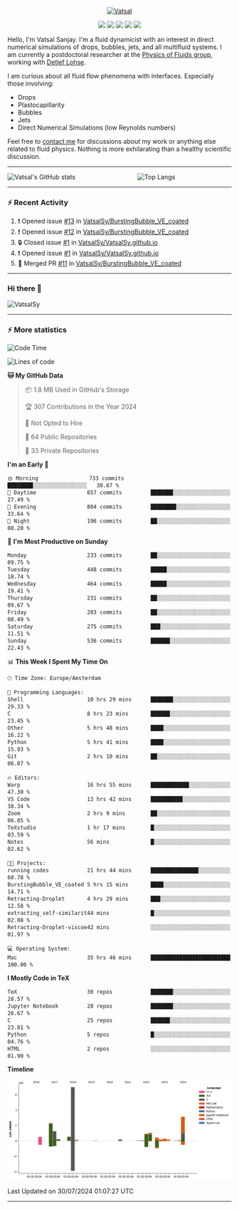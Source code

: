 <center>

[<img alt="Vatsal" width="200px" src="https://www.dropbox.com/s/dxyybgtblo8er6h/Logo_Vatsal_Vector.png?raw=1">](https://www.vatsalsanjay.com)

[<img src="https://img.shields.io/badge/googlescholar-4285F4?&style=for-the-badge&logo=googlescholar&logoColor=white">](https://scholar.google.com/citations?hl=en&user=67aQviYAAAAJ)
[<img src="https://img.shields.io/static/v1.svg?&style=for-the-badge&logo=ResearchGate&label=&message=ResearchGate&logoColor=white&color=green">](https://www.researchgate.net/profile/Vatsal-Sanjay-2)
[<img src="https://img.shields.io/badge/twitter-1DA1F2?&style=for-the-badge&logo=twitter&logoColor=white">](https://twitter.com/VatsalSanjay)
[<img src="https://img.shields.io/badge/linkedin-0A66C2?&style=for-the-badge&logo=linkedin">](https://www.linkedin.com/in/vatsalsanjay/)
[<img src="https://img.shields.io/badge/orcid-A6CE39?&style=for-the-badge&logo=orcid&logoColor=white">](https://orcid.org/0000-0002-4293-6099)

</center>

Hello, I'm Vatsal Sanjay. I'm a fluid dynamicist with an interest in direct numerical simulations of drops, bubbles, jets, and all multifluid systems. I am currently a postdoctoral researcher at the [Physics of Fluids group](https://pof.tnw.utwente.nl), working with [Detlef Lohse](https://en.wikipedia.org/wiki/Detlef_Lohse). 

I am curious about all fluid flow phenomena with interfaces. Especially those involving:

- Drops
- Plastocapillarity
- Bubbles
- Jets
- Direct Numerical Simulations (low Reynolds numbers)

Feel free to [contact me](mailto:contact@vatsalsanjay.com) for discussions about my work or anything else related to fluid physics. Nothing is more exhilarating than a healthy scientific discussion.

<!-- ![Vatsal's GitHub stats](https://github-readme-stats-xi-wine-74.vercel.app/api?username=VatsalSy&show_icons=true&theme=vision-friendly-dark)

![Top Langs](https://github-readme-stats-xi-wine-74.vercel.app/api/top-langs/?username=VatsalSy&layout=compact&theme=vision-friendly-dark) -->

---
<div style="display: flex; justify-content: space-between;">
    <img src="https://github-readme-stats-xi-wine-74.vercel.app/api?username=VatsalSy&show_icons=true&theme=vision-friendly-dark" alt="Vatsal's GitHub stats" style="width: 55%;">
    <img src="https://github-readme-stats-xi-wine-74.vercel.app/api/top-langs/?username=VatsalSy&layout=compact&theme=vision-friendly-dark" alt="Top Langs" style="width: 42%;">
</div>

---

### :zap: Recent Activity

<!--START_SECTION:activity-->
1. ❗ Opened issue [#13](https://github.com/VatsalSy/BurstingBubble_VE_coated/issues/13) in [VatsalSy/BurstingBubble_VE_coated](https://github.com/VatsalSy/BurstingBubble_VE_coated)
2. ❗ Opened issue [#12](https://github.com/VatsalSy/BurstingBubble_VE_coated/issues/12) in [VatsalSy/BurstingBubble_VE_coated](https://github.com/VatsalSy/BurstingBubble_VE_coated)
3. 🔒 Closed issue [#1](https://github.com/VatsalSy/VatsalSy.github.io/issues/1) in [VatsalSy/VatsalSy.github.io](https://github.com/VatsalSy/VatsalSy.github.io)
4. ❗ Opened issue [#1](https://github.com/VatsalSy/VatsalSy.github.io/issues/1) in [VatsalSy/VatsalSy.github.io](https://github.com/VatsalSy/VatsalSy.github.io)
5. 🎉 Merged PR [#11](https://github.com/VatsalSy/BurstingBubble_VE_coated/pull/11) in [VatsalSy/BurstingBubble_VE_coated](https://github.com/VatsalSy/BurstingBubble_VE_coated)
<!--END_SECTION:activity-->
---

### Hi there 👋
<p align="left"> <img src="https://komarev.com/ghpvc/?username=VatsalSy&label=Profile%20views&color=orange&style=for-the-badge" alt="VatsalSy" /> </p>

---
### :zap: More statistics

<!--START_SECTION:waka-->
![Code Time](http://img.shields.io/badge/Code%20Time-37%20hrs%2021%20mins-blue)

![Lines of code](https://img.shields.io/badge/From%20Hello%20World%20I%27ve%20Written-18.4%20million%20lines%20of%20code-blue)

**🐱 My GitHub Data** 

> 📦 1.8 MB Used in GitHub's Storage 
 > 
> 🏆 307 Contributions in the Year 2024
 > 
> 🚫 Not Opted to Hire
 > 
> 📜 64 Public Repositories 
 > 
> 🔑 33 Private Repositories 
 > 
**I'm an Early 🐤** 

```text
🌞 Morning                733 commits         ████████░░░░░░░░░░░░░░░░░   30.67 % 
🌆 Daytime                657 commits         ███████░░░░░░░░░░░░░░░░░░   27.49 % 
🌃 Evening                804 commits         ████████░░░░░░░░░░░░░░░░░   33.64 % 
🌙 Night                  196 commits         ██░░░░░░░░░░░░░░░░░░░░░░░   08.20 % 
```
📅 **I'm Most Productive on Sunday** 

```text
Monday                   233 commits         ██░░░░░░░░░░░░░░░░░░░░░░░   09.75 % 
Tuesday                  448 commits         █████░░░░░░░░░░░░░░░░░░░░   18.74 % 
Wednesday                464 commits         █████░░░░░░░░░░░░░░░░░░░░   19.41 % 
Thursday                 231 commits         ██░░░░░░░░░░░░░░░░░░░░░░░   09.67 % 
Friday                   203 commits         ██░░░░░░░░░░░░░░░░░░░░░░░   08.49 % 
Saturday                 275 commits         ███░░░░░░░░░░░░░░░░░░░░░░   11.51 % 
Sunday                   536 commits         ██████░░░░░░░░░░░░░░░░░░░   22.43 % 
```


📊 **This Week I Spent My Time On** 

```text
🕑︎ Time Zone: Europe/Amsterdam

💬 Programming Languages: 
Shell                    10 hrs 29 mins      ███████░░░░░░░░░░░░░░░░░░   29.33 % 
C                        8 hrs 23 mins       ██████░░░░░░░░░░░░░░░░░░░   23.45 % 
Other                    5 hrs 48 mins       ████░░░░░░░░░░░░░░░░░░░░░   16.22 % 
Python                   5 hrs 41 mins       ████░░░░░░░░░░░░░░░░░░░░░   15.93 % 
Git                      2 hrs 10 mins       ██░░░░░░░░░░░░░░░░░░░░░░░   06.07 % 

🔥 Editors: 
Warp                     16 hrs 55 mins      ████████████░░░░░░░░░░░░░   47.30 % 
VS Code                  13 hrs 42 mins      ██████████░░░░░░░░░░░░░░░   38.34 % 
Zoom                     2 hrs 9 mins        ██░░░░░░░░░░░░░░░░░░░░░░░   06.05 % 
TeXstudio                1 hr 17 mins        █░░░░░░░░░░░░░░░░░░░░░░░░   03.59 % 
Notes                    56 mins             █░░░░░░░░░░░░░░░░░░░░░░░░   02.62 % 

🐱‍💻 Projects: 
running codes            21 hrs 44 mins      ███████████████░░░░░░░░░░   60.78 % 
BurstingBubble_VE_coated 5 hrs 15 mins       ████░░░░░░░░░░░░░░░░░░░░░   14.71 % 
Retracting-Droplet       4 hrs 29 mins       ███░░░░░░░░░░░░░░░░░░░░░░   12.58 % 
extracting_self-similarit44 mins             █░░░░░░░░░░░░░░░░░░░░░░░░   02.08 % 
Retracting-Droplet-viscoe42 mins             ░░░░░░░░░░░░░░░░░░░░░░░░░   01.97 % 

💻 Operating System: 
Mac                      35 hrs 46 mins      █████████████████████████   100.00 % 
```

**I Mostly Code in TeX** 

```text
TeX                      30 repos            ███████░░░░░░░░░░░░░░░░░░   28.57 % 
Jupyter Notebook         28 repos            ███████░░░░░░░░░░░░░░░░░░   26.67 % 
C                        25 repos            ██████░░░░░░░░░░░░░░░░░░░   23.81 % 
Python                   5 repos             █░░░░░░░░░░░░░░░░░░░░░░░░   04.76 % 
HTML                     2 repos             ░░░░░░░░░░░░░░░░░░░░░░░░░   01.90 % 
```



**Timeline**

![Lines of Code chart](https://raw.githubusercontent.com/VatsalSy/VatsalSy/main/assets/bar_graph.png)


 Last Updated on 30/07/2024 01:07:27 UTC
<!--END_SECTION:waka-->
---
